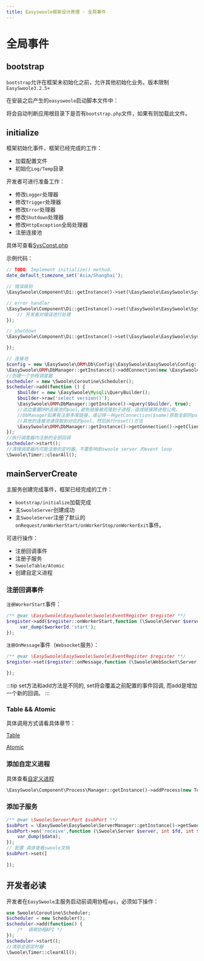 ```yaml
---
title: Easyswoole框架设计原理 - 全局事件
---
```


# 全局事件

## bootstrap

`bootstrap`允许在框架未初始化之前，允许其他初始化业务。版本限制`EasySwoole3.2.5+`

在安装之后产生的`easyswoole`启动脚本文件中：

将会自动判断应用根目录下是否有`bootstrap.php`文件，如果有则加载此文件。

## initialize

框架初始化事件，框架已经完成的工作：
- 加载配置文件
- 初始化`Log/Temp`目录

开发者可进行准备工作：
- 修改`Logger`处理器
- 修改`Trigger`处理器
- 修改`Error`处理器
- 修改`Shutdown`处理器
- 修改`HttpException`全局处理器
- 注册连接池

具体可查看[SysConst.php](https://github.com/easy-swoole/easyswoole/blob/3.x/src/SysConst.php)

示例代码：

```php
// TODO: Implement initialize() method.
date_default_timezone_set('Asia/Shanghai');

// 错误级别
\EasySwoole\Component\Di::getInstance()->set(\EasySwoole\EasySwoole\SysConst::ERROR_REPORT_LEVEL,E_ALL);

// error_handler
\EasySwoole\Component\Di::getInstance()->set(\EasySwoole\EasySwoole\SysConst::ERROR_HANDLER,function ($errorCode, $description, $file = null, $line = null){
    // 开发者对错误进行处理
});

// shutdown
\EasySwoole\Component\Di::getInstance()->set(\EasySwoole\EasySwoole\SysConst::SHUTDOWN_FUNCTION,function (){

});

// 连接池
$config = new \EasySwoole\ORM\Db\Config(\EasySwoole\EasySwoole\Config::getInstance()->getConf('MYSQL'));
\EasySwoole\ORM\DbManager::getInstance()->addConnection(new \EasySwoole\ORM\Db\Connection($config));
//创建一个协程调度器
$scheduler = new \Swoole\Coroutine\Scheduler();
$scheduler->add(function () {
    $builder = new \EasySwoole\Mysqli\QueryBuilder();
    $builder->raw('select version()');
    \EasySwoole\ORM\DbManager::getInstance()->query($builder, true);
    //这边重置ORM连接池的pool,避免链接被克隆到子进程，造成链接跨进程公用。
    //DbManager如果有注册多库链接，请记得一并getConnection($name)获取全部的pool去执行reset
    //其他的连接池请获取到对应的pool，然后执行reset()方法
    \EasySwoole\ORM\DbManager::getInstance()->getConnection()->getClientPool()->reset();
});
//执行调度器内注册的全部回调
$scheduler->start();
//清理调度器内可能注册的定时器，不要影响到swoole server 的event loop
\Swoole\Timer::clearAll();
```

## mainServerCreate

主服务创建完成事件，框架已经完成的工作：
- `bootstrap/initialize`加载完成
- 主`SwooleServer`创建成功
- 主`SwooleServer`注册了默认的`onRequest/onWorkerStart/onWorkerStop/onWorkerExit`事件。

可进行操作：
- 注册回调事件
- 注册子服务
- `SwooleTable/Atomic`
- 创建自定义进程

### 注册回调事件

`注册WorkerStart`事件：
```php
/** @var \EasySwoole\EasySwoole\Swoole\EventRegister $register **/
$register->add($register::onWorkerStart,function (\Swoole\Server $server,int $workerId){
     var_dump($workerId.'start');
});
```

`注册OnMessage`事件（`Websocket`服务）：

```php
/** @var \EasySwoole\EasySwoole\Swoole\EventRegister $register **/
$register->set($register::onMessage,function (\Swoole\WebSocket\Server $server, \Swoole\WebSocket\Frame $frame){

});
```

:::tip
set方法和add方法是不同的, set将会覆盖之前配置的事件回调, 而add是增加一个新的回调。
:::

### Table && Atomic

具体调用方式请看具体章节：

[Table](/Components/Component/tableManager.html)

[Atomic](/Components/Component/atomic.html)

### 添加自定义进程

具体查看[自定义进程](/Components/Component/process.html)

```php
\EasySwoole\Component\Process\Manager::getInstance()->addProcess(new Test('test_process'));
```

### 添加子服务

```php
/** @var \Swoole\Server\Port $subPort **/
$subPort = \EasySwoole\EasySwoole\ServerManager::getInstance()->getSwooleServer()->addListener('0.0.0.0',9503,SWOOLE_TCP);
$subPort->on('receive',function (\Swoole\Server $server, int $fd, int $reactor_id, string $data){
    var_dump($data);
});
// 配置 具体查看swoole文档
$subPort->set([
    
]);
```

## 开发者必读

开发者在`EasySwoole`主服务启动前调用协程`api`，必须如下操作：

```php
use Swoole\Coroutine\Scheduler;
$scheduler = new Scheduler();
$scheduler->add(function() {
    /*  调用协程API */
});
$scheduler->start();
//清除全部定时器
\Swoole\Timer::clearAll();
```
